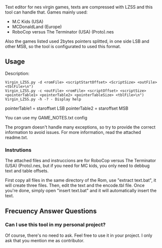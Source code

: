 Text editor for nes virgin games, texts are compressed with LZSS and this tool can handle that. Games mainly used:

- M.C Kids (USA)
- MCDonaldLand (Europe)
- RoboCop versus The Terminator (USA) (Proto).nes

Also the games listed used 2bytes pointers splitted, in one side LSB and other MSB, so the tool is configurated to used this format.

## Usage

Description:

```
Virgin_LZSS.py -d <romFile> <scriptStartOffset> <ScriptSize> <outFile> <tblFile>\n")
Virgin_LZSS.py -c <outFile> <romFile> <scriptOffset> <scriptSize> <pointerTable1> <pointerTable2> <pointerTableSize> <tblFile>\n")
Virgin_LZSS.py -h -? - Display help

```
pointerTable1 = staroffset LSB
pointerTable2 = staroffset MSB

You can use my GAME_NOTES.txt config

The program doesn't handle many exceptions, so try to provide the correct information to avoid issues. For more information, read the attached readme.txt.

### Instrutions

The attached files and instruccions are for RoboCop versus The Terminator (USA) (Proto).nes, but if you need for MC kids, you only need to debbug text and table offsets.

First copy all files in the same directory of the Rom, use "extract text.bat", it will create three files. Then, edit the text and the encode.tbl file. Once you're done, simply open "insert text.bat" and it will automatically insert the text.

## Frecuency Answer Questions

### Can I use this tool in my personal project?

Of course, there's no need to ask. Feel free to use it in your project. I only ask that you mention me as contributor.

